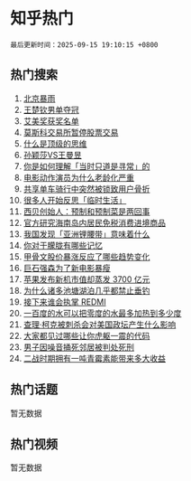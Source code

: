 # 知乎热门

`最后更新时间：2025-09-15 19:10:15 +0800`

## 热门搜索

1. [北京暴雨](https://www.zhihu.com/search?q=%E5%8C%97%E4%BA%AC%E6%9A%B4%E9%9B%A8)
1. [王楚钦男单夺冠](https://www.zhihu.com/search?q=%E7%8E%8B%E6%A5%9A%E9%92%A6%E7%94%B7%E5%8D%95%E5%A4%BA%E5%86%A0)
1. [艾美奖获奖名单](https://www.zhihu.com/search?q=%E8%89%BE%E7%BE%8E%E5%A5%96%E8%8E%B7%E5%A5%96%E5%90%8D%E5%8D%95)
1. [莫斯科交易所暂停股票交易](https://www.zhihu.com/search?q=%E8%8E%AB%E6%96%AF%E7%A7%91%E4%BA%A4%E6%98%93%E6%89%80%E6%9A%82%E5%81%9C%E8%82%A1%E7%A5%A8%E4%BA%A4%E6%98%93)
1. [什么是顶级的思维](https://www.zhihu.com/search?q=%E4%BB%80%E4%B9%88%E6%98%AF%E9%A1%B6%E7%BA%A7%E7%9A%84%E6%80%9D%E7%BB%B4)
1. [孙颖莎VS王曼昱](https://www.zhihu.com/search?q=%E5%AD%99%E9%A2%96%E8%8E%8EVS%E7%8E%8B%E6%9B%BC%E6%98%B1)
1. [你是如何理解「当时只道是寻常」的](https://www.zhihu.com/search?q=%E4%BD%A0%E6%98%AF%E5%A6%82%E4%BD%95%E7%90%86%E8%A7%A3%E3%80%8C%E5%BD%93%E6%97%B6%E5%8F%AA%E9%81%93%E6%98%AF%E5%AF%BB%E5%B8%B8%E3%80%8D%E7%9A%84)
1. [电影动作演员为什么老龄化严重](https://www.zhihu.com/search?q=%E7%94%B5%E5%BD%B1%E5%8A%A8%E4%BD%9C%E6%BC%94%E5%91%98%E4%B8%BA%E4%BB%80%E4%B9%88%E8%80%81%E9%BE%84%E5%8C%96%E4%B8%A5%E9%87%8D)
1. [共享单车骑行中突然被锁致用户骨折](https://www.zhihu.com/search?q=%E5%85%B1%E4%BA%AB%E5%8D%95%E8%BD%A6%E9%AA%91%E8%A1%8C%E4%B8%AD%E7%AA%81%E7%84%B6%E8%A2%AB%E9%94%81%E8%87%B4%E7%94%A8%E6%88%B7%E9%AA%A8%E6%8A%98)
1. [很多人开始反思「临时生活」](https://www.zhihu.com/search?q=%E5%BE%88%E5%A4%9A%E4%BA%BA%E5%BC%80%E5%A7%8B%E5%8F%8D%E6%80%9D%E3%80%8C%E4%B8%B4%E6%97%B6%E7%94%9F%E6%B4%BB%E3%80%8D)
1. [西贝创始人：预制和预制菜是两回事](https://www.zhihu.com/search?q=%E8%A5%BF%E8%B4%9D%E5%88%9B%E5%A7%8B%E4%BA%BA%EF%BC%9A%E9%A2%84%E5%88%B6%E5%92%8C%E9%A2%84%E5%88%B6%E8%8F%9C%E6%98%AF%E4%B8%A4%E5%9B%9E%E4%BA%8B)
1. [官方研究海南岛内居民免税消费进境商品](https://www.zhihu.com/search?q=%E5%AE%98%E6%96%B9%E7%A0%94%E7%A9%B6%E6%B5%B7%E5%8D%97%E5%B2%9B%E5%86%85%E5%B1%85%E6%B0%91%E5%85%8D%E7%A8%8E%E6%B6%88%E8%B4%B9%E8%BF%9B%E5%A2%83%E5%95%86%E5%93%81)
1. [我国发现「亚洲锂腰带」意味着什么](https://www.zhihu.com/search?q=%E6%88%91%E5%9B%BD%E5%8F%91%E7%8E%B0%E3%80%8C%E4%BA%9A%E6%B4%B2%E9%94%82%E8%85%B0%E5%B8%A6%E3%80%8D%E6%84%8F%E5%91%B3%E7%9D%80%E4%BB%80%E4%B9%88)
1. [你对于朦胧有哪些记忆](https://www.zhihu.com/search?q=%E4%BD%A0%E5%AF%B9%E4%BA%8E%E6%9C%A6%E8%83%A7%E6%9C%89%E5%93%AA%E4%BA%9B%E8%AE%B0%E5%BF%86)
1. [甲骨文股价暴涨反应了哪些趋势变化](https://www.zhihu.com/search?q=%E7%94%B2%E9%AA%A8%E6%96%87%E8%82%A1%E4%BB%B7%E6%9A%B4%E6%B6%A8%E5%8F%8D%E5%BA%94%E4%BA%86%E5%93%AA%E4%BA%9B%E8%B6%8B%E5%8A%BF%E5%8F%98%E5%8C%96)
1. [巨石强森为了新电影暴瘦](https://www.zhihu.com/search?q=%E5%B7%A8%E7%9F%B3%E5%BC%BA%E6%A3%AE%E4%B8%BA%E4%BA%86%E6%96%B0%E7%94%B5%E5%BD%B1%E6%9A%B4%E7%98%A6)
1. [苹果发布新机市值却蒸发 3700 亿元](https://www.zhihu.com/search?q=%E8%8B%B9%E6%9E%9C%E5%8F%91%E5%B8%83%E6%96%B0%E6%9C%BA%E5%B8%82%E5%80%BC%E5%8D%B4%E8%92%B8%E5%8F%91%203700%20%E4%BA%BF%E5%85%83)
1. [为什么诸多池塘湖泊几乎都禁止垂钓](https://www.zhihu.com/search?q=%E4%B8%BA%E4%BB%80%E4%B9%88%E8%AF%B8%E5%A4%9A%E6%B1%A0%E5%A1%98%E6%B9%96%E6%B3%8A%E5%87%A0%E4%B9%8E%E9%83%BD%E7%A6%81%E6%AD%A2%E5%9E%82%E9%92%93)
1. [接下来谁会执掌 REDMI](https://www.zhihu.com/search?q=%E6%8E%A5%E4%B8%8B%E6%9D%A5%E8%B0%81%E4%BC%9A%E6%89%A7%E6%8E%8C%20REDMI)
1. [一百度的水可以把零度的水最多加热到多少度](https://www.zhihu.com/search?q=%E4%B8%80%E7%99%BE%E5%BA%A6%E7%9A%84%E6%B0%B4%E5%8F%AF%E4%BB%A5%E6%8A%8A%E9%9B%B6%E5%BA%A6%E7%9A%84%E6%B0%B4%E6%9C%80%E5%A4%9A%E5%8A%A0%E7%83%AD%E5%88%B0%E5%A4%9A%E5%B0%91%E5%BA%A6)
1. [查理·柯克被刺杀会对美国政坛产生什么影响](https://www.zhihu.com/search?q=%E6%9F%A5%E7%90%86%C2%B7%E6%9F%AF%E5%85%8B%E8%A2%AB%E5%88%BA%E6%9D%80%E4%BC%9A%E5%AF%B9%E7%BE%8E%E5%9B%BD%E6%94%BF%E5%9D%9B%E4%BA%A7%E7%94%9F%E4%BB%80%E4%B9%88%E5%BD%B1%E5%93%8D)
1. [大家都见过哪些让你虎躯一震的代码](https://www.zhihu.com/search?q=%E5%A4%A7%E5%AE%B6%E9%83%BD%E8%A7%81%E8%BF%87%E5%93%AA%E4%BA%9B%E8%AE%A9%E4%BD%A0%E8%99%8E%E8%BA%AF%E4%B8%80%E9%9C%87%E7%9A%84%E4%BB%A3%E7%A0%81)
1. [男子因噪音捅死邻居被判处死刑](https://www.zhihu.com/search?q=%E7%94%B7%E5%AD%90%E5%9B%A0%E5%99%AA%E9%9F%B3%E6%8D%85%E6%AD%BB%E9%82%BB%E5%B1%85%E8%A2%AB%E5%88%A4%E5%A4%84%E6%AD%BB%E5%88%91)
1. [二战时期拥有一吨青霉素能带来多大收益](https://www.zhihu.com/search?q=%E4%BA%8C%E6%88%98%E6%97%B6%E6%9C%9F%E6%8B%A5%E6%9C%89%E4%B8%80%E5%90%A8%E9%9D%92%E9%9C%89%E7%B4%A0%E8%83%BD%E5%B8%A6%E6%9D%A5%E5%A4%9A%E5%A4%A7%E6%94%B6%E7%9B%8A)

## 热门话题

暂无数据

## 热门视频

暂无数据